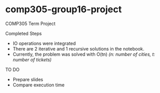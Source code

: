 # comp305-group16-project
COMP305 Term Project

Completed Steps
- IO operations were integrated
- There are 2 iterative and 1 recursive solutions in the notebook.
- Currently, the problem was solved with O(tn) *(n: number of cities, t: number of tickets)*

TO DO
- Prepare slides
- Compare execution time
